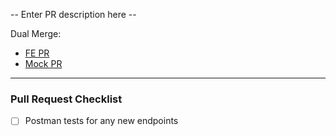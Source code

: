 -- Enter PR description here --


Dual Merge: 
- [FE PR ](linkToFrontEndPR)
- [Mock PR](linkToMockPR)


---

### Pull Request Checklist

- [ ] Postman tests for any new endpoints
